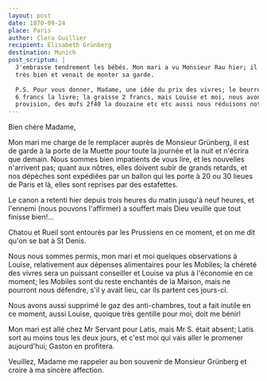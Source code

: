 ```yaml
---
layout: post
date: 1870-09-24
place: Paris
author: Clara Guillier
recipient: Elisabeth Grünberg
destination: Munich
post_scriptum: |
  J'embrasse tendrement les bébés. Mon mari a vu Monsieur Rau hier; il allait
  très bien et venait de monter sa garde.
  
  P.S. Pour vous donner, Madame, une idée du prix des vivres; le beurre vaut
  6 francs la livre; la graisse 2 francs, mais Louise et moi, nous avons notre
  provision, des œufs 2f40 la douzaine etc etc aussi nous réduisons notre ordinaire.
---
```


Bien chère Madame,

Mon mari me charge de le remplacer auprès de Monsieur Grünberg,
il est de garde à la porte de la Muette pour toute la journée
et la nuit et n'écrira que demain. Nous sommes bien impatients de vous lire,
et les nouvelles n'arrivent pas; quant aux nôtres, elles doivent subir de
grands retards, et nos dépèches sont expédiées par un ballon qui les porte à 20
ou 30 lieues de Paris et là, elles sont reprises par des estafettes.

Le canon a retenti hier depuis trois heures du matin jusqu'à neuf heures, et
l'ennemi (nous pouvons l'affirmer) a souffert mais Dieu veuille que tout
finisse bien!...

Chatou et Rueil sont entourés par les Prussiens en ce moment, et on me dit
qu'on se bat à St Denis.

Nous nous sommes permis, mon mari et moi quelques observations à Louise,
relativement aux dépenses alimentaires pour les Mobiles; la chéreté des vivres
sera un puissant conseiller et Louise va plus à l'économie en ce moment; les
Mobiles sont du reste enchantés de la Maison, mais ne pourront nous défendre,
s'il y avait lieu, car ils partent ces jours-ci.

Nous avons aussi supprimé le gaz des anti-chambres, tout a fait inutile en ce
moment, aussi Louise, quoique très gentille pour moi, doit me bénir!

Mon mari est allé chez Mr Servant pour Latis, mais Mr S. était absent; Latis
sort au moins tous les deux jours, et c'est moi qui vais aller le promener
aujourd'hui; Gaston en profitera.

Veuillez, Madame me rappeler au bon souvenir de Monsieur Grünberg et croire
à ma sincère affection.
